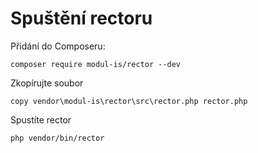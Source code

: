 # Spuštění rectoru

Přidání do Composeru:

```console
composer require modul-is/rector --dev
```

Zkopírujte soubor

```console
copy vendor\modul-is\rector\src\rector.php rector.php
```

Spustíte rector

```console
php vendor/bin/rector
```
